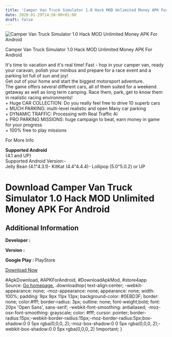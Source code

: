```yaml
---
title: 'Camper Van Truck Simulator 1.0 Hack MOD Unlimited Money APK For Android'
date: 2020-01-29T14:56:00+01:00
draft: false
---
```


![Camper Van Truck Simulator 1.0 Hack MOD Unlimited Money APK For Android](https://i2.wp.com/apkhome.net/wp-content/uploads/2017/06/Camper-Van-Truck-Simulator-1.0.png "Camper Van Truck Simulator 1.0 Hack MOD Unlimited Money APK For Android")

  

Camper Van Truck Simulator 1.0 Hack MOD Unlimited Money APK For Android

It's time to vacation and it's real time! Fast - hop in your camper van, ready your caravan, polish your minibus and prepare for a race event and a parking lot full of sun and joy!  
Get out of your home and start the biggest motorsport adventure.  
The game offers several different cars, all of them suited for a weekend getaway as well as long term camping. Race them, park, get to know them in realistic racing environments!  
\+ Huge CAR COLLECTION: Do you really feel free to drive 10 superb cars  
\+ MUCH PARKING: multi-level realistic and open Many car parking  
\+ DYNAMIC TRAFFIC: Processing with Real Traffic AI  
\+ PRO PARKING MISSIONS: huge campaign to beat, earn money in game for your progress  
\+ 100% free to play missions

For More Info

**Supported Android**  
{4.1 and UP}  
Supported Android Version:-  
Jelly Bean (4.1"4.3.1)- KitKat (4.4"4.4.4)- Lollipop (5.0"5.0.2) or UP

Download Camper Van Truck Simulator 1.0 Hack MOD Unlimited Money APK For Android
================================================================================

Additional Information
----------------------

**Developer :**

**Version :**

**Google Play :** PlayStore

  

[Download Now](https://store4app.co/post/camper-van-truck-simulator-1-0-hack-mod-unlimited-money-apk-for-android_1573671294)

  
#ApkDownload, #APKForAndroid, #DownloadApkMod, #store4app  
Source: [Go homepage.](https://store4app.co/post/camper-van-truck-simulator-1-0-hack-mod-unlimited-money-apk-for-android_1573671294) .downloadtop{ text-align:center; -webkit-appearance: none; -moz-appearance: none; appearance: none; width: 100%; padding: 9px 9px 11px 13px; background-color: #0EBD3F; border: none; color:#fff; border-radius: 3px; outline: none; font-weight;bold; font: 20px 'Open Sans', sans-serif; -webkit-font-smoothing: antialiased; -moz-osx-font-smoothing: grayscale; color: #fff; cursor: pointer; border-radius:15px;-webkit-border-radius:15px;-moz-border-radius:5px;box-shadow:0 0 5px rgba(0,0,0,.2);-moz-box-shadow:0 0 5px rgba(0,0,0,.2);-webkit-box-shadow:0 0 5px rgba(0,0,0,.2) !important; }